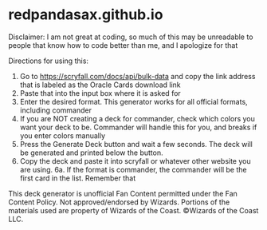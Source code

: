 # redpandasax.github.io
Disclaimer: I am not great at coding, so much of this may be unreadable to people that know how to code better than me, and I apologize for that

Directions for using this:
1. Go to https://scryfall.com/docs/api/bulk-data and copy the link address that is labeled as the Oracle Cards download link
2. Paste that into the input box where it is asked for
3. Enter the desired format.  This generator works for all official formats, including commander
4. If you are NOT creating a deck for commander, check which colors you want your deck to be.  Commander will handle this for you, and breaks if you enter colors manually
5. Press the Generate Deck button and wait a few seconds.  The deck will be generated and printed below the button.
6. Copy the deck and paste it into scryfall or whatever other website you are using.
6a. If the format is commander, the commander will be the first card in the list.  Remember that

This deck generator is unofficial Fan Content permitted under the Fan Content Policy. Not approved/endorsed by Wizards. Portions of the materials used are property of Wizards of the Coast. ©Wizards of the Coast LLC.
